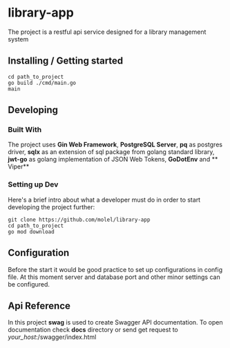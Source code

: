 # library-app

The project is a restful api service designed for a library management system

## Installing / Getting started

```shell
cd path_to_project
go build ./cmd/main.go
main
```

## Developing

### Built With

The project uses **Gin Web Framework**, **PostgreSQL Server**, **pq** as postgres driver, **sqlx** as an extension of
sql package from golang standard library, **jwt-go** as golang implementation of JSON Web Tokens, **GoDotEnv** and **
Viper**

### Setting up Dev

Here's a brief intro about what a developer must do in order to start developing
the project further:

```shell
git clone https://github.com/molel/library-app
cd path_to_project
go mod download
```

## Configuration

Before the start it would be good practice to set up configurations in config file. At this moment server and database
port and other minor settings can be configured.

## Api Reference

In this project **swag** is used to create Swagger API documentation. To open documentation check **docs** directory or
send get request to _your_host_:/swagger/index.html

